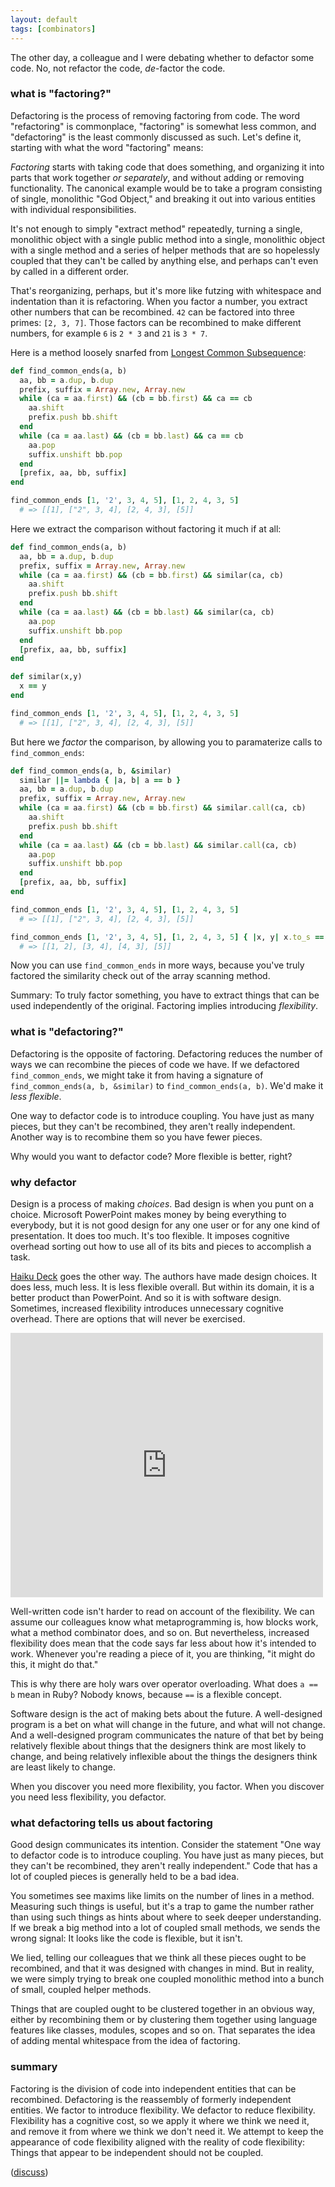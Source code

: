 ```yaml
---
layout: default
tags: [combinators]
---
```


The other day, a colleague and I were debating whether to defactor some code. No, not refactor the code, *de*-factor the code.

### what is "factoring?"

Defactoring is the process of removing factoring from code. The word "refactoring" is commonplace, "factoring" is somewhat less common, and "defactoring" is the least commonly discussed as such. Let's define it, starting with what the word "factoring" means:

*Factoring* starts with taking code that does something, and organizing it into parts that work together *or separately*, and without adding or removing functionality. The canonical example would be to take a program consisting of single, monolithic "God Object," and breaking it out into various entities with individual responsibilities.

It's not enough to simply "extract method" repeatedly, turning a single, monolithic object with a single public method into a single, monolithic object with a single method and a series of helper methods that are so hopelessly coupled that they can't be called by anything else, and perhaps can't even by called in a different order.

That's reorganizing, perhaps, but it's more like futzing with whitespace and indentation than it is refactoring. When you factor a number, you extract other numbers that can be recombined. `42` can be factored into three primes: `[2, 3, 7]`. Those factors can be recombined to make different numbers, for example `6` is `2 * 3` and `21` is `3 * 7`.

Here is a method loosely snarfed from [Longest Common Subsequence](http://rosettacode.org/wiki/Longest_common_subsequence#Ruby):

```ruby
def find_common_ends(a, b)
  aa, bb = a.dup, b.dup
  prefix, suffix = Array.new, Array.new
  while (ca = aa.first) && (cb = bb.first) && ca == cb
    aa.shift
    prefix.push bb.shift
  end
  while (ca = aa.last) && (cb = bb.last) && ca == cb
    aa.pop
    suffix.unshift bb.pop
  end
  [prefix, aa, bb, suffix]
end

find_common_ends [1, '2', 3, 4, 5], [1, 2, 4, 3, 5]
  # => [[1], ["2", 3, 4], [2, 4, 3], [5]]
```

Here we extract the comparison without factoring it much if at all:

```ruby
def find_common_ends(a, b)
  aa, bb = a.dup, b.dup
  prefix, suffix = Array.new, Array.new
  while (ca = aa.first) && (cb = bb.first) && similar(ca, cb)
    aa.shift
    prefix.push bb.shift
  end
  while (ca = aa.last) && (cb = bb.last) && similar(ca, cb)
    aa.pop
    suffix.unshift bb.pop
  end
  [prefix, aa, bb, suffix]
end

def similar(x,y)
  x == y
end

find_common_ends [1, '2', 3, 4, 5], [1, 2, 4, 3, 5]
  # => [[1], ["2", 3, 4], [2, 4, 3], [5]]
```

But here we *factor* the comparison, by allowing you to paramaterize calls to `find_common_ends`:

```ruby
def find_common_ends(a, b, &similar)
  similar ||= lambda { |a, b| a == b }
  aa, bb = a.dup, b.dup
  prefix, suffix = Array.new, Array.new
  while (ca = aa.first) && (cb = bb.first) && similar.call(ca, cb)
    aa.shift
    prefix.push bb.shift
  end
  while (ca = aa.last) && (cb = bb.last) && similar.call(ca, cb)
    aa.pop
    suffix.unshift bb.pop
  end
  [prefix, aa, bb, suffix]
end

find_common_ends [1, '2', 3, 4, 5], [1, 2, 4, 3, 5]
  # => [[1], ["2", 3, 4], [2, 4, 3], [5]]

find_common_ends [1, '2', 3, 4, 5], [1, 2, 4, 3, 5] { |x, y| x.to_s == y.to_s }
  # => [[1, 2], [3, 4], [4, 3], [5]]
```

Now you can use `find_common_ends` in more ways, because you've truly factored the similarity check out of the array scanning method.

Summary: To truly factor something, you have to extract things that can be used independently of the original. Factoring implies introducing *flexibility*.

### what is "defactoring?"

Defactoring is the opposite of factoring. Defactoring reduces the number of ways we can recombine the pieces of code we have. If we defactored `find_common_ends`, we might take it from having a signature of `find_common_ends(a, b, &similar)` to `find_common_ends(a, b)`. We'd make it *less flexible*.

One way to defactor code is to introduce coupling. You have just as many pieces, but they can't be recombined, they aren't really independent. Another way is to recombine them so you have fewer pieces.

Why would you want to defactor code? More flexible is better, right?

### why defactor

Design is a process of making *choices*. Bad design is when you punt on a choice. Microsoft PowerPoint makes money by being everything to everybody, but it is not good design for any one user or for any one kind of presentation. It does too much. It's too flexible. It imposes cognitive overhead sorting out how to use all of its bits and pieces to accomplish a task.

[Haiku Deck](http://www.haikudeck.com) goes the other way. The authors have made design choices. It does less, much less. It is less flexible overall. But within its domain, it is a better product than PowerPoint. And so it is with software design. Sometimes, increased flexibility introduces unnecessary cognitive overhead. There are options that will never be exercised.

<iframe src="http://www.haikudeck.com/e/pjz03GUWZb" width="500" height="423" frameborder="0" marginheight="10" marginwidth="0" scrolling="no">
Something that shouldn't matter
</iframe>

Well-written code isn't harder to read on account of the flexibility. We can assume our colleagues know what metaprogramming is, how blocks work, what a method combinator does, and so on. But nevertheless, increased flexibility does mean that the code says far less about how it's intended to work. Whenever you're reading a piece of it, you are thinking, "it might do this, it might do that."

This is why there are holy wars over operator overloading. What does `a == b` mean in Ruby? Nobody knows, because `==` is a flexible concept.

Software design is the act of making bets about the future. A well-designed program is a bet on what will change in the future, and what will not change. And a well-designed program communicates the nature of that bet by being relatively flexible about things that the designers think are most likely to change, and being relatively inflexible about the things the designers think are least likely to change.

When you discover you need more flexibility, you factor. When you discover you need less flexibility, you defactor.

### what defactoring tells us about factoring

Good design communicates its intention. Consider the statement "One way to defactor code is to introduce coupling. You have just as many pieces, but they can't be recombined, they aren't really independent." Code that has a lot of coupled pieces is generally held to be a bad idea.

You sometimes see maxims like limits on the number of lines in a method. Measuring such things is useful, but it's a trap to game the number rather than using such things as hints about where to seek deeper understanding. If we break a big method into a lot of coupled small methods, we sends the wrong signal: It looks like the code is flexible, but it isn't.

We lied, telling our colleagues that we think all these pieces ought to be recombined, and that it was designed with changes in mind. But in reality, we were simply trying to break one coupled monolithic method into a bunch of small, coupled helper methods.

Things that are coupled ought to be clustered together in an obvious way, either by recombining them or by clustering them together using language features like classes, modules, scopes and so on. That separates the idea of adding mental whitespace from the idea of factoring.

### summary

Factoring is the division of code into independent entities that can be recombined. Defactoring is the reassembly of formerly independent entities. We factor to introduce flexibility. We defactor to reduce flexibility. Flexibility has a cognitive cost, so we apply it where we think we need it, and remove it from where we think we don't need it. We attempt to keep the appearance of code flexibility aligned with the reality of code flexibility: Things that appear to be independent should not be coupled.

([discuss](http://www.reddit.com/r/programming/comments/1o0777/defactoring/))